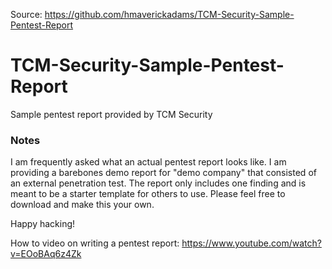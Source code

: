 
Source: https://github.com/hmaverickadams/TCM-Security-Sample-Pentest-Report
# TCM-Security-Sample-Pentest-Report
Sample pentest report provided by TCM Security

### Notes

I am frequently asked what an actual pentest report looks like.  I am providing a barebones demo report for "demo company" that consisted of an external penetration test.  The report only includes one finding and is meant to be a starter template for others to use.  Please feel free to download and make this your own.

Happy hacking!

How to video on writing a pentest report: https://www.youtube.com/watch?v=EOoBAq6z4Zk
